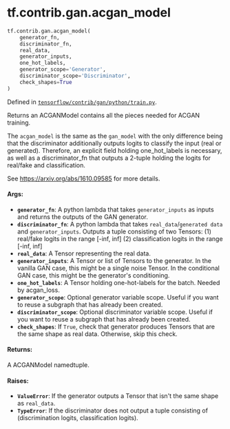 <div itemscope itemtype="http://developers.google.com/ReferenceObject">
<meta itemprop="name" content="tf.contrib.gan.acgan_model" />
<meta itemprop="path" content="Stable" />
</div>

# tf.contrib.gan.acgan_model

``` python
tf.contrib.gan.acgan_model(
    generator_fn,
    discriminator_fn,
    real_data,
    generator_inputs,
    one_hot_labels,
    generator_scope='Generator',
    discriminator_scope='Discriminator',
    check_shapes=True
)
```



Defined in [`tensorflow/contrib/gan/python/train.py`](https://www.tensorflow.org/code/tensorflow/contrib/gan/python/train.py).

Returns an ACGANModel contains all the pieces needed for ACGAN training.

The `acgan_model` is the same as the `gan_model` with the only difference
being that the discriminator additionally outputs logits to classify the input
(real or generated).
Therefore, an explicit field holding one_hot_labels is necessary, as well as a
discriminator_fn that outputs a 2-tuple holding the logits for real/fake and
classification.

See https://arxiv.org/abs/1610.09585 for more details.

#### Args:

* <b>`generator_fn`</b>: A python lambda that takes `generator_inputs` as inputs and
    returns the outputs of the GAN generator.
* <b>`discriminator_fn`</b>: A python lambda that takes `real_data`/`generated data`
    and `generator_inputs`. Outputs a tuple consisting of two Tensors:
      (1) real/fake logits in the range [-inf, inf]
      (2) classification logits in the range [-inf, inf]
* <b>`real_data`</b>: A Tensor representing the real data.
* <b>`generator_inputs`</b>: A Tensor or list of Tensors to the generator. In the
    vanilla GAN case, this might be a single noise Tensor. In the conditional
    GAN case, this might be the generator's conditioning.
* <b>`one_hot_labels`</b>: A Tensor holding one-hot-labels for the batch. Needed by
    acgan_loss.
* <b>`generator_scope`</b>: Optional generator variable scope. Useful if you want to
    reuse a subgraph that has already been created.
* <b>`discriminator_scope`</b>: Optional discriminator variable scope. Useful if you
    want to reuse a subgraph that has already been created.
* <b>`check_shapes`</b>: If `True`, check that generator produces Tensors that are the
    same shape as real data. Otherwise, skip this check.


#### Returns:

A ACGANModel namedtuple.


#### Raises:

* <b>`ValueError`</b>: If the generator outputs a Tensor that isn't the same shape as
    `real_data`.
* <b>`TypeError`</b>: If the discriminator does not output a tuple consisting of
  (discrimination logits, classification logits).